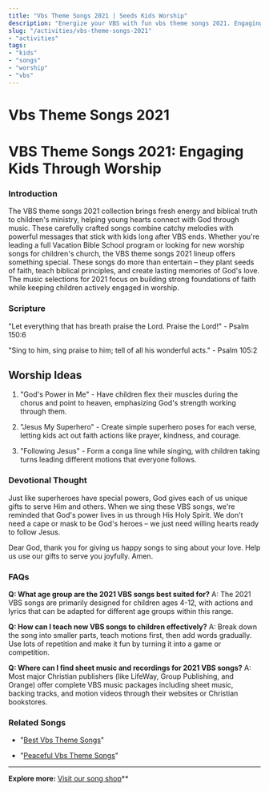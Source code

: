 ```yaml
---
title: "Vbs Theme Songs 2021 | Seeds Kids Worship"
description: "Energize your VBS with fun vbs theme songs 2021. Engaging worship music and activities for summer children's ministry."
slug: "/activities/vbs-theme-songs-2021"
- "activities"
tags:
- "kids"
- "songs"
- "worship"
- "vbs"
---
```


# Vbs Theme Songs 2021

# VBS Theme Songs 2021: Engaging Kids Through Worship

### Introduction
The VBS theme songs 2021 collection brings fresh energy and biblical truth to children's ministry, helping young hearts connect with God through music. These carefully crafted songs combine catchy melodies with powerful messages that stick with kids long after VBS ends. Whether you're leading a full Vacation Bible School program or looking for new worship songs for children's church, the VBS theme songs 2021 lineup offers something special. These songs do more than entertain – they plant seeds of faith, teach biblical principles, and create lasting memories of God's love. The music selections for 2021 focus on building strong foundations of faith while keeping children actively engaged in worship.

### Scripture
"Let everything that has breath praise the Lord. Praise the Lord!" - Psalm 150:6

"Sing to him, sing praise to him; tell of all his wonderful acts." - Psalm 105:2

## Worship Ideas
1. "God's Power in Me" - Have children flex their muscles during the chorus and point to heaven, emphasizing God's strength working through them.

2. "Jesus My Superhero" - Create simple superhero poses for each verse, letting kids act out faith actions like prayer, kindness, and courage.

3. "Following Jesus" - Form a conga line while singing, with children taking turns leading different motions that everyone follows.

### Devotional Thought
Just like superheroes have special powers, God gives each of us unique gifts to serve Him and others. When we sing these VBS songs, we're reminded that God's power lives in us through His Holy Spirit. We don't need a cape or mask to be God's heroes – we just need willing hearts ready to follow Jesus.

Dear God, thank you for giving us happy songs to sing about your love. Help us use our gifts to serve you joyfully. Amen.

### FAQs
**Q: What age group are the 2021 VBS songs best suited for?**
A: The 2021 VBS songs are primarily designed for children ages 4-12, with actions and lyrics that can be adapted for different age groups within this range.

**Q: How can I teach new VBS songs to children effectively?**
A: Break down the song into smaller parts, teach motions first, then add words gradually. Use lots of repetition and make it fun by turning it into a game or competition.

**Q: Where can I find sheet music and recordings for 2021 VBS songs?**
A: Most major Christian publishers (like LifeWay, Group Publishing, and Orange) offer complete VBS music packages including sheet music, backing tracks, and motion videos through their websites or Christian bookstores.

### Related Songs

- "[Best Vbs Theme Songs](/activities/best-vbs-theme-songs/)"

- "[Peaceful Vbs Theme Songs](/activities/peaceful-vbs-theme-songs/)"

---

**Explore more:** [Visit our song shop](https://seedskidsworship.com/shop)**

<!-- Schema Markup -->
<script type="application/ld+json">
{
  "@context": "https://schema.org",
  "@type": "MusicRecording",
  "name": "Vbs Theme Songs 2021",
  "byArtist": {
    "@type": "MusicGroup",
    "name": "Seeds Kids Worship"
  },
  "isFamilyFriendly": true,
  "url": "https://seedskidsworship.com/activities/vbs-theme-songs-2021/"
}
</script>